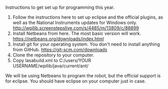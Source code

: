 Instructions to get set up for programming this year.

1. Follow the instructions here to set up eclipse and the official plugins, as well as the National Instruments updates for Windows only.
	http://wpilib.screenstepslive.com/s/4485/m/13809/c/88899
2. Install Netbeans from here. The most basic version will work.
	https://netbeans.org/downloads/index.html
3. Install git for your operating system. You don't need to install anything from GitHub.
	https://git-scm.com/downloads
4. Clone the repository to your computer.
5. Copy lasabuild.xml to C:/users/YOUR USERNAME/wpilib/java/current/ant/

We will be using Netbeans to program the robot, but the official support is for eclipse. You should have eclipse on your computer just in case.